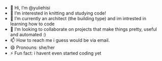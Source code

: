 - 👋 Hi, I’m @yuliehisi
- 👀 I’m interested in knitting and studying code!
- 🌱 I’m currently an architect (the building type) and im intrested in learning how to code
- 💞️ I’m looking to collaborate on projects that make things pretty, useful and automated :)
- 📫 How to reach me i guess would be via email.
- 😄 Pronouns: she/her
- ⚡ Fun fact: i havent even started coding yet 

<!---
yuliehisi/yuliehisi is a ✨ special ✨ repository because its `README.md` (this file) appears on your GitHub profile.
You can click the Preview link to take a look at your changes.
--->
